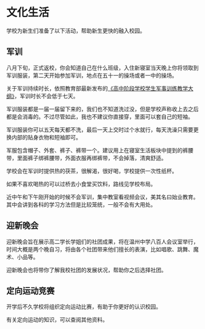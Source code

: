 # 文化生活

学校为新生们准备了以下活动，帮助新生更快的融入校园。

## 军训

八月下旬，正式返校，你会知道自己在什么班级，入住新寝室当天晚上你将领取到军训服装，第二天开始参加军训，地点在五十一的操场或者一中的操场。

关于军训持续时长，依照教育部最新发布的[《高中阶段学校学生军事训练教学大纲》](http://www.moe.gov.cn/jyb_xwfb/gzdt_gzdt/s5987/202104/t20210415_526434.html)，军训时长不会低于七天。

军训服装都是一届一届留下来的，我们也不知道洗过没，但是学校声称收上去之后都是会消毒的。不过尽管如此，我也不建议你直接穿，里面可以套自己的短袖。

军训服装你可以五天每天都不洗，最后一天上交时过个水就行，每天洗澡只需要更换内部的贴身衣物和短袖即可。

军服包含帽子、外套、裤子、裤带一个。建议用上在寝室生活板块中提到的裤腰带，里面裤子绑裤腰带，外面衣服再绑裤带，不会掉落，清爽舒适。

学校会在军训时提供热的茯茶，很解渴，很好喝，学校提供一次性纸杯。

如果不喜欢喝热的可以过桥去小食堂买饮料，路线见学校布局。

近中午和下午刚开始的时候不会军训，集中教室看视频会议，美其名曰始业教育。其中会讲到各科的学习方法但是比较笼统，一般不会有大用处。

## 迎新晚会

迎新晚会旨在展示高二学长学姐们的社团成果，将在温州中学八百人会议室举行，时间大概是两个晚自习，将由各个社团带来他们擅长的表演，比如唱歌、跳舞、魔术、小品等。

迎新晚会也将带你了解我校社团的发展状况，帮助你之后选择社团。

## 定向运动竞赛

开学后不久学校将组织定向运动比赛，有助于你更好的认识校园。

有关定向运动的知识，可以查阅其他资料。
